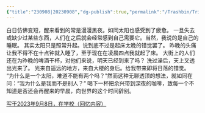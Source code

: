 ```yaml
---
{"title":"230908|20230908","dg-publish":true,"permalink":"/Trashbin/Trials/Essay20230908/","dgPassFrontmatter":true,"created":"","updated":""}
---
```


白日仿佛变短，醒来看到的常是漫漫黑夜。如同太阳也感受到了疲惫。
一旦失去或缺少过某些东西，人们在之后就会经常感到自己需要它。当然，我说的是自己的睡眠。
其实太阳只是照常升起。说到底不过是起床太晚的错觉罢了。
昨晚的头痛让我不得不在十点钟就入睡了，至于现在在凌晨四点我就起了床。
大街上的人们还在为昨晚的啤酒干杯，对他们来说，明天已经到来了吗？
洗过澡后，天上又透出光来了。
光来自遥远的地方，来自大楼的身后。给我带来即将日落的错觉。
“为什么是一个太阳，难道不能有两个吗？”然而这种无聊透顶的想法，就如同在问：“我为什么是我而不是别人？“
喝下一杯把余兴带到深夜的咖啡，致每一个不知道是否还会再醒来的早晨，向世界的这个时间辞别。

<u>写于2023年9月8日，在学校（回忆内容）</u>